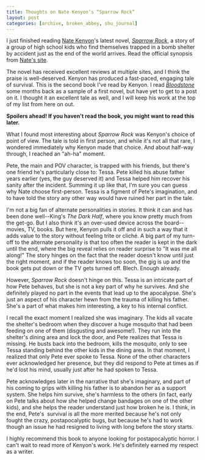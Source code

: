 ```yaml
---
title: Thoughts on Nate Kenyon’s “Sparrow Rock”
layout: post
categories: [archive, broken_abbey, shu_journal]
---
```

I just finished reading [Nate Kenyon](http://www.natekenyon.com)'s latest
novel, [*Sparrow
Rock*](http://www.amazon.com/Sparrow-Rock-Nate-Kenyon/dp/0843963778/ref=sr_1_1?ie=UTF8&s=books&qid=1270214210&sr=1-1),
a story of a group of high school kids who find themselves trapped in a
bomb shelter by accident just as the end of the world arrives. Read the
official synopsis from [Nate's
site](http://natekenyon.com/sparrow-rock-synopsis).

The novel has received excellent reviews at multiple sites, and I think
the praise is well-deserved. Kenyon has produced a fast-paced, engaging
tale of survival. This is the second book I've read by Kenyon. I read
*[Bloodstone](http://natekenyon.com/fiction/bloodstone-synopsis/2005/11/22)*
some months back as a sample of a first novel, but have yet to get to a
post on it. I thought it an excellent tale as well, and I will keep his
work at the top of my list from here on out.

**Spoilers ahead! If you haven't read the book, you might want to read
this later.**

What I found most interesting about *Sparrow Rock* was Kenyon's choice
of point of view. The tale is told in first person, and while it's not
all that rare, I wondered immediately why Kenyon made that choice. And
about half-way through, I reached an "ah-ha" moment.

Pete, the main and POV character, is trapped with his friends, but
there's one friend he's particularly close to: Tessa. Pete killed his
abuse father years earlier (yes, the guy deserved it) and Tessa helped
him recover his sanity after the incident. Summing it up like that, I'm
sure you can guess why Nate choose first-person. Tessa is a figment of
Pete's imagination, and to have told the story any other way would have
ruined her part in the tale.

I'm not a big fan of alternate personalities in stories. It think it can
and has been done well--King's *The Dark Half*, where you know pretty
much from the get-go. But I also think it's an over-used device across
the board--movies, TV, books. But here, Kenyon pulls it off and in such
a way that it adds value to the story without feeling trite or cliché. A
big part of my turn-off to the alternate personality is that too often
the reader is kept in the dark until the end, where the big reveal
relies on reader surprise to "It was me all along!" The story hinges on
the fact that the reader doesn't know until just the right moment, and
if the reader knows too soon, the gig is up and the book gets put down
or the TV gets turned off. Blech. Enough already.

However, *Sparrow Rock* doesn't hinge on this. Tessa is an intricate
part of how Pete behaves, but she is not a key part of why he survives.
And she definitely played no part in the events that lead up to the
apocalypse. She's just an aspect of his character hewn from the trauma
of killing his father. She's a part of what makes him interesting, a key
to his internal conflict.

I recall the exact moment I realized she was imaginary. The kids all
vacate the shelter's bedroom when they discover a huge mosquito that had
been feeding on one of them (disgusting and awesome!). They run into the
shelter's dining area and lock the door, and Pete realizes that Tessa is
missing. He busts back into the bedroom, kills the mosquito, only to see
Tessa standing behind the other kids in the dining area. In that moment,
I realized that only Pete ever spoke to Tessa. None of the other
characters ever acknowledged her presence, but they did respond to Pete
at times as if he'd lost his mind, usually just after he had spoken to
Tessa.

Pete acknowledges later in the narrative that she's imaginary, and part
of his coming to grips with killing his father is to abandon her as a
support system. She helps him survive, she's harmless to the others (in
fact, early on Pete talks about how she helped change bandages on one of
the other kids), and she helps the reader understand just how broken he
is. I think, in the end, Pete's  survival is all the more merited
because he's not only fought the crazy, postapocalyptic bugs, but
because he's had to work though an issue he had resigned to living with
long before the story starts.

I highly recommend this book to anyone looking for postapocalyptic
horror. I can't wait to read more of Kenyon's work. He's definitely
earned my respect as a writer.